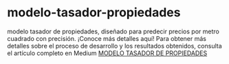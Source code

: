 # modelo-tasador-propiedades
modelo tasador de propiedades, diseñado para predecir precios por metro cuadrado con precisión. ¡Conoce más detalles aquí! Para obtener más detalles sobre el proceso de desarrollo y los resultados obtenidos, consulta el artículo completo en Medium
[MODELO TASADOR DE PROPIEDADES](https://medium.com/p/f6100fc10c4b/edit)
